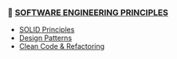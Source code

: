 
### 🔗 [SOFTWARE ENGINEERING PRINCIPLES](/study/software-engineering-principles/)

- [SOLID Principles](/study/software-engineering-principles/solid-principles.md)
- [Design Patterns](/study/software-engineering-principles/design-patterns.md)
- [Clean Code & Refactoring](/study/software-engineering-principles/clean-code-and-refactoring.md)

